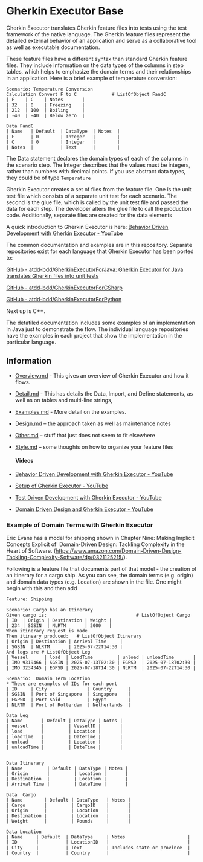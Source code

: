 # Gherkin Executor  Base

Gherkin Executor translates Gherkin feature files into tests using the test framework of the native language.   The Gherkin feature files represent the detailed external behavior of an application and serve as a collaborative tool as well as executable documentation.    

These feature files have a different syntax than standard Gherkin feature files.  They include information on the data types of the columns in step tables, which helps to emphasize the domain terms and their relationships in an application.   Here is a brief example of temperature conversion: 

```
Scenario: Temperature Conversion
Calculation Convert F to C             # ListOfObject FandC
| F    | C    | Notes       |
| 32   | 0    | Freezing    |
| 212  | 100  | Boiling     |
| -40  | -40  | Below zero  |

Data FandC
| Name   | Default  | DataType  | Notes  |
| F      | 0        | Integer   |        |
| C      | 0        | Integer   |        |
| Notes  |          | Text      |        |
```

The Data statement declares the domain types of each of the columns in the scenario step.   The Integer describes that the values must be integers, rather than numbers with decimal points.   If you use abstract data types, they could be of type `Temperature`

Gherkin Executor creates a set of files from the feature file.   One is the unit test file which consists of a separate unit test for each scenario.    The second is the glue file, which is called by the unit test file and passed the data for each step.   The developer alters the glue file to call the production code.    Additionally, separate files are created for the data elements 

A quick introduction to Gherkin Executor is here:   [Behavior Driven Development with Gherkin Executor - YouTube](https://www.youtube.com/watch?v=OYALWe8X1yY)

The common documentation and examples are in this repository.   Separate repositories exist for each language that Gherkin Executor has been ported to: 

[GitHub - atdd-bdd/GherkinExecutorForJava: Gherkin Executor for Java translates Gherkin files into unit tests](https://github.com/atdd-bdd/GherkinExecutorForJava)

[GitHub - atdd-bdd/GherkinExecutorForCSharp](https://github.com/atdd-bdd/GherkinExecutorForCSharp)

[GitHub - atdd-bdd/GherkinExecutorForPython](https://github.com/atdd-bdd/GherkinExecutorForPython)

Next up is C++.    

The detatiled documentation includes some examples of an implementation in Java just to demonstrate the flow.   The individual language repositories have the examples in each project that show the implementation in the particular language. 

## Information

* [Overview.md](https://github.com/atdd-bdd/GherkinExecutorBase/blob/main/Overview.md) - This gives an overview of Gherkin Executor and how it flows.  

* [Detail.md](https://github.com/atdd-bdd/GherkinExecutorBase/blob/main/details.md) - This has details the Data, Import, and Define statements, as well as on tables and multi-line strings,

* [Examples.md](https://github.com/atdd-bdd/GherkinExecutorBase/blob/main/examples.md) - More detail on the examples.  

* [Design.md](https://github.com/atdd-bdd/GherkinExecutorBase/blob/main/design.md) – the approach taken as well as maintenance notes  

* [Other.md](https://github.com/atdd-bdd/GherkinExecutorBase/blob/main/other.md) – stuff that just does not seem to fit elsewhere  

* [Style.md](https://github.com/atdd-bdd/GherkinExecutorBase/blob/main/style.md) – some thoughts on how to organize your feature files
  
  #### Videos
- [Behavior Driven Development with Gherkin Executor - YouTube](https://www.youtube.com/watch?v=OYALWe8X1yY)  

- [Setup of Gherkin Executor - YouTube](https://www.youtube.com/watch?v=uH9CgctrGgk)  

- [Test Driven Development with Gherkin Executor - YouTube](https://www.youtube.com/watch?v=CQphLJ6ndok)  

- [Domain Driven Design and Gherkin Executor - YouTube](https://www.youtube.com/watch?v=N4J3L_KEQeU)

### Example of Domain Terms with Gherkin Executor

Eric Evans has a model for shipping shown in Chapter Nine: Making Implicit Concepts Explicit of' Domain-Driven Design: Tackling Complexity in the Heart of Software.  (https://www.amazon.com/Domain-Driven-Design-Tackling-Complexity-Software/dp/0321125215/). 

Following is a feature file that documents part of that model - the creation of an itinerary for a cargo ship.    As you can see, the domain terms (e.g. origin) and domain data types (e.g. Location) are shown in the file.   One might begin with this and then add 

```
Feature: Shipping 

Scenario: Cargo has an Itinerary    
Given cargo is:                                 # ListOfObject Cargo 
| ID  | Origin | Destination | Weight |
| 234 | SGSIN  | NLRTM       | 2000   |
When itinerary request is made 
Then itineary produced:   # ListOfObject Itinerary
| Origin | Destination | Arrival Time     |
| SGSIN  | NLRTM       | 2025-07-22T14:30 |
And legs are # ListOfObject Leg
| Vessel      | load  | LoadTime         | unload | unloadTime       | 
| IMO 9319466 | SGSIN | 2025-07-13T02:30 | EGPSD  | 2025-07-18T02:30 | 
| IMO 3234345 | EGPSD | 2025-07-18T14:30 | NLRTM  | 2025-07-22T14:30 | 

Scenario:  Domain Term Location 
* These are examples of IDs for each port 
| ID     | City               | Country      |
| SGSIN  | Port of Singapore  | Singapore    |
| EGPSD  | Port Said          | Egypt        |
| NLRTM  | Port of Rotterdam  | Netherlands  |

Data Leg 
| Name       | Default | DataType | Notes |
| vessel     |         | VesselID |       |
| load       |         | Location |       |
| loadTime   |         | DateTime |       |
| unload     |         | Location |       |
| unloadTime |         | DateTime |       |


Data Itinerary 
| Name         | Default | DataType | Notes |
| Origin       |         | Location |       |
| Destination  |         | Location |       |
| Arrival Time |         | DateTime |       |

Data  Cargo 
| Name        | Default | DataType   | Notes |
| Cargo       |         | CargoID    |       |
| Origin      |         | Location   |       |
| Destination |         | Location   |       |
| Weight      |         | Pounds     |       |

Data Location 
| Name     | Default  | DataType     | Notes                       |
| ID       |          | LocationID   |                             |
| City     |          | Text         | Includes state or province  |
| Country  |          | Country      |                             |




```
